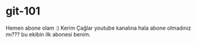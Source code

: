 # git-101
Hemen abone olam :)
Kerim Çağlar youtube kanalına hala abone olmadınız mı???
bu ekibin ilk abonesi benim.
